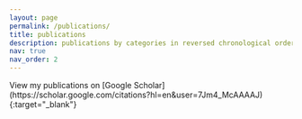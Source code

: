 ```yaml
---
layout: page
permalink: /publications/
title: publications
description: publications by categories in reversed chronological order. generated by jekyll-scholar.
nav: true
nav_order: 2
---
```


<!-- _pages/publications.md -->
<div class="publications">
View my publications on [Google Scholar](https://scholar.google.com/citations?hl=en&user=7Jm4_McAAAAJ){:target="_blank"}
<!-- {% bibliography %} -->

</div>
